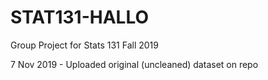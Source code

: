 # STAT131-HALLO
Group Project for Stats 131 Fall 2019

7 Nov 2019 - Uploaded original (uncleaned) dataset on repo